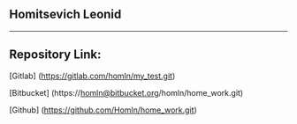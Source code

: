 ## Homitsevich Leonid 
***
## Repository Link:
[Gitlab] (https://gitlab.com/homln/my_test.git)

[Bitbucket] (https://homln@bitbucket.org/homln/home_work.git)

[Github] (https://github.com/Homln/home_work.git)

